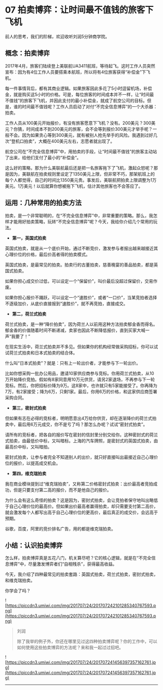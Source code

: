 # 07 拍卖博弈：让时间最不值钱的旅客下飞机

前人的思考，我们的阶梯，欢迎收听刘润5分钟商学院。

## 概念：拍卖博弈

2017年4月，旅客们陆续登上美联航UA3411航班，等待起飞。这时工作人员突然宣布：因为有4位工作人员要搭乘本航班，所以将有4位旅客获得“补偿金”下飞机。

每一件事情背后，都有其商业逻辑。如果旅客因此多花了5小时逗留机场，补偿金，就是购买这5小时的价格。可是，每位旅客的时间成本并不一样，让“时间最不值钱”的旅客下飞机，并因此支付的最小补偿金，就成了航空公司的目标。但是，谁的时间最不值钱呢？工作人员启动了对付“不完全信息博弈”的一个大杀器：拍卖。

工作人员从100美元开始报价，有没有旅客愿意下飞机？没有。200美元？300美元？你猜，时间成本不到200美元的旅客，会不会等到报价300美元才举手呢？一般不会。因为如果贪心等到300美元，就有被别人抢先举手的风险。我遇到过好几次“登机口拍卖”，大概在400美元左右，志愿者就出现了。

航空公司在“不完全信息博弈”中，用拍卖的手段，让“时间最不值钱”的旅客主动站了出来，给他们支付了最小的“补偿金”。

这么好的策略，那为什么美联航最后还是把一名旅客拖下了飞机，激起众怒呢？那是因为，美联航在拍卖规则里设定了1350美元上限，但非常不巧，那架航班上的每个人都觉得，自己的时间比1350美元贵。事发后，美联航把拍卖上限调整为1万美元。1万美元！以后就算你想被拖下飞机，估计其他旅客也不会答应了。

##  运用：几种常用的拍卖方法

拍卖，是一个非常聪明的，在“不完全信息博弈”中，非常重要的策略。那么，我怎样才能用好拍卖策略，玩转“不完全信息博弈”呢？今天，我给你介绍几个常用的玩法。

* **第一，英国式拍卖** 

英国式拍卖，就是从一个底价开始，通过不断竞价，激发参与者报出越来越接近其心理价位的价格，最后价高者得的拍卖模式。

英国式拍卖，是最常见的拍卖。拍卖行的古董拍卖，慈善晚宴的善品拍卖，都是英国式拍卖。

如果你担心成交价过低，可以设定一个“保留价”，叫价最后没超过保留价，交易作废。

如果你担心报价不踊跃，可以设定一个“速胜价”，或者“一口价”，当某竞拍者选择不逐级加价，从底价直接报到“速胜价”，就不再竞拍，直接成交。

* **第二，荷兰式拍卖** 

荷兰式拍卖，是一种“降价拍卖”，因为荷兰人以前用这种方法拍卖郁金香而得名。郁金香的价值随着时间不断递减，卖家也因此不断降低报价，直到买家大喊一声“我要了！”

在现实生活中，荷兰式拍卖并不多见。但如果你的机构经常做采购招标，你可以试试荷兰式拍卖和日本式拍卖的结合体。

什么叫“日本式拍卖”？就是：只有上一轮出价者，才能参与下一轮出价。

比如你想采购一批办公用品，邀请10家供应商参与竞标。你用荷兰式拍卖，从10万开始降价竞拍。假如有8家同意用10万元供货，请另2家退场，不再参与下一轮竞标。然后，你把招标价降为9万。这8家中，也许就只有5家能接受了。你再降为7万，有2家接受；降为6万，只剩1家。最后，你用6万的价格，和这家供应商签署采购合同。

* **第三，密封式拍卖** 

但如果有志在必得的竞标者，明明愿意出4万给你供货，却在逐渐降价的荷兰式拍卖中，最后用6万元成交，你不是亏了吗？那怎么办呢？试试“密封式拍卖”。

请所有的竞标者，把各自的报价写在密封的信封里分别交给你。这种密封式的荷兰式拍卖，由最低价中标，又叫暗标。上海的汽车牌照，是密封式的英国式拍卖，由最高价中标，又叫暗拍。

密封式拍卖，让参与者完全不知道别人的出价，就只好直接叫出最接近自己心理价位的报价，以提高成交机会。

* **第四，维克瑞拍卖** 

我在商业模块提到过“维克瑞拍卖”，又称第二价格密封式拍卖：出价最高者竞拍成功，但是只要支付第二高的报价，而不是他自己的报价。

为什么会有这么奇怪的拍卖？这是因为，密封式拍卖，会让竞拍者保守地叫出略低于自己心理价位的最高价。但如果出价最高者赢得拍卖，却只需要支付第二高价，就会激发每个人都写出高于自己心理价位的更高价，最后真正的成交价，会远高于预期。

谷歌，百度，阿里的竞价排名广告，用的都是维克瑞拍卖。

## 小结：认识拍卖博弈

怎么样，拍卖博弈真是五花八门，机关算尽吧？它的核心逻辑，就是在“不完全信息博弈”中，尽量激发博弈者们“自相残杀”，获得最高收益。

今天，我介绍了四种最常见的拍卖套路：英国式拍卖，荷兰式拍卖，密封式拍卖，和维克瑞拍卖。

你学会了吗？

![https://piccdn3.umiwi.com/img/201707/24/201707242101285340767593.png](https://piccdn3.umiwi.com/img/201707/24/201707242101285340767593.png)

> 刘润
> 
> 除了我举的例子外，你还在哪里见过这四种拍卖博弈呢？你的工作中，可以如何使用这些拍卖博弈的方法呢？来和我一起过过招吧。

![https://piccdn3.umiwi.com/img/201707/24/201707241456397357162761.jpg](https://piccdn3.umiwi.com/img/201707/24/201707241456397357162761.jpg)

---

